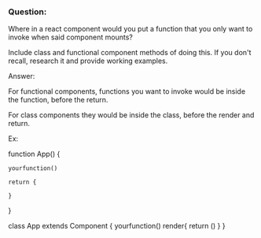 ### Question:

Where in a react component would you put a function that you only want to invoke
when said component mounts?

Include class and functional component methods of doing this. If you don't
recall, research it and provide working examples.

Answer:

For functional components, functions you want to invoke would be inside the
function, before the return.

For class components they would be inside the class, before the render and
return.

Ex:

function App() {

    yourfunction()

    return {

    }

}

class App extends Component { yourfunction() render{ return () } }
